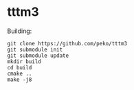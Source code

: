 # tttm3

Building:

```
git clone https://github.com/peko/tttm3
git submodule init
git submodule update
mkdir build
cd build
cmake ..
make -j8
```
